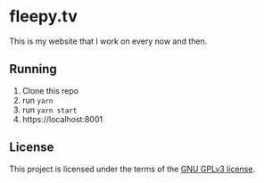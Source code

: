 # fleepy.tv

This is my website that I work on every now and then.

## Running

1. Clone this repo
2. run `yarn`
3. run `yarn start`
4. https://localhost:8001

## License

This project is licensed under the terms of the [GNU GPLv3 license](https://github.com/flleeppyy/fleepy.tv/blob/master/LICENSE).